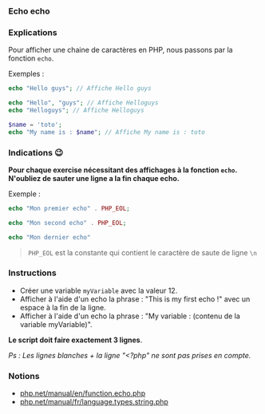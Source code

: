 ### Echo echo

### Explications

Pour afficher une chaine de caractères en PHP, nous passons par la fonction `echo`.

Exemples : 
```php
echo "Hello guys"; // Affiche Hello guys

echo "Hello", "guys"; // Affiche Helloguys
echo "Helloguys"; // Affiche Helloguys

$name = 'toto';
echo "My name is : $name"; // Affiche My name is : toto
```

### Indications 😉

**Pour chaque exercise nécessitant des affichages à la fonction `echo`. N'oubliez de sauter une ligne a la fin chaque echo.**

Exemple : 

```php
echo "Mon premier echo" . PHP_EOL;

echo "Mon second echo" . PHP_EOL;

echo "Mon dernier echo"
```

> `PHP_EOL` est la constante qui contient le caractère de saute de ligne `\n`

### Instructions

- Créer une variable `myVariable` avec la valeur 12.
- Afficher à l'aide d'un echo la phrase : "This is my first echo !" avec un espace à la fin de la ligne.
- Afficher à l'aide d'un echo la phrase : "My variable : (contenu de la variable myVariable)".

**Le script doit faire exactement 3 lignes**.

_Ps : Les lignes blanches + la ligne "<?php" ne sont pas prises en compte._

### Notions

- [php.net/manual/en/function.echo.php](https://www.php.net/manual/en/function.echo.php)
- [php.net/manual/fr/language.types.string.php](https://www.php.net/manual/fr/language.types.string.php)
